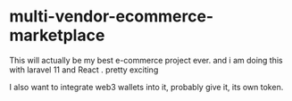 # multi-vendor-ecommerce-marketplace
This will actually be my best e-commerce project ever.
and i am doing this with laravel 11 and React . pretty exciting 

I also want to integrate web3 wallets into it, probably give it, its own token.

